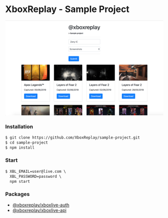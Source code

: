 # XboxReplay - Sample Project

<img src="sample-project.png" width="720">

### Installation
```
$ git clone https://github.com/XboxReplay/sample-project.git
$ cd sample-project
$ npm install
```

### Start
```
$ XBL_EMAIL=user@live.com \
  XBL_PASSWORD=password \
  npm start
```

### Packages
* [@xboxreplay/xboxlive-auth](https://github.com/XboxReplay/xboxlive-auth)
* [@xboxreplay/xboxlive-api](https://github.com/XboxReplay/xboxlive-api)
